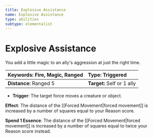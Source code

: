 ```yaml
---
title: Explosive Assistance
name: Explosive Assistance
type: abilities
subtype: elementalist
---
```


# Explosive Assistance

You add a little magic to an ally's aggression at just the right time.

| **Keywords:** Fire, Magic, Ranged | **Type:** Triggered        |
| :-------------------------------- | :------------------------- |
| **Distance:** Ranged 5            | **Target:** Self or 1 ally |

- **Trigger**: The target force moves a creature or object.

**Effect**: The distance of the [[Forced Movement|forced movement]] is increased by a number of squares equal to your Reason score.

**Spend 1 Essence**: The distance of the [[Forced Movement|forced movement]] is increased by a number of squares equal to twice your Reason score instead.
